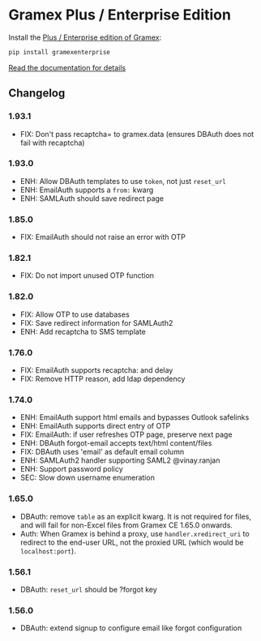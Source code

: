 # Gramex Plus / Enterprise Edition

Install the [Plus / Enterprise edition of Gramex](https://learn.gramener.com/guide/):

```bash
pip install gramexenterprise
```

[Read the documentation for details](https://learn.gramener.com/guide/)

## Changelog

### 1.93.1

- FIX: Don't pass recaptcha= to gramex.data (ensures DBAuth does not fail with recaptcha)

### 1.93.0

- ENH: Allow DBAuth templates to use `token`, not just `reset_url`
- ENH: EmailAuth supports a `from:` kwarg
- ENH: SAMLAuth should save redirect page

### 1.85.0

- FIX: EmailAuth should not raise an error with OTP

### 1.82.1

- FIX: Do not import unused OTP function

### 1.82.0

- FIX: Allow OTP to use databases
- FIX: Save redirect information for SAMLAuth2
- ENH: Add recaptcha to SMS template

### 1.76.0

- FIX: EmailAuth supports recaptcha: and delay
- FIX: Remove HTTP reason, add ldap dependency

### 1.74.0

- ENH: EmailAuth support html emails and bypasses Outlook safelinks
- ENH: EmailAuth supports direct entry of OTP
- FIX: EmailAuth: if user refreshes OTP page, preserve next page
- ENH: DBAuth forgot-email accepts text/html content/files
- FIX: DBAuth uses 'email' as default email column
- ENH: SAMLAuth2 handler supporting SAML2 @vinay.ranjan
- ENH: Support password policy
- SEC: Slow down username enumeration

### 1.65.0

- DBAuth: remove `table` as an explicit kwarg. It is not required for files, and will fail for
  non-Excel files from Gramex CE 1.65.0 onwards.
- Auth: When Gramex is behind a proxy, use `handler.xredirect_uri` to redirect to the end-user URL,
  not the proxied URL (which would be `localhost:port`).

### 1.56.1

- DBAuth: `reset_url` should be ?forgot key

### 1.56.0

- DBAuth: extend signup to configure email like forgot configuration
